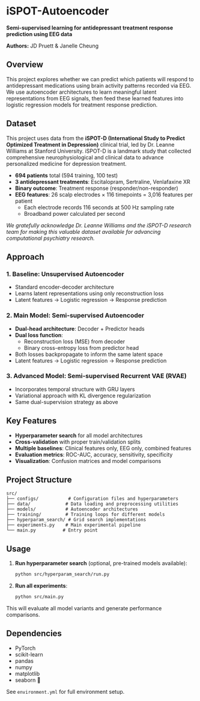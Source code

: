 # iSPOT-Autoencoder

**Semi-supervised learning for antidepressant treatment response prediction using EEG data**

**Authors:** JD Pruett & Janelle Cheung

## Overview

This project explores whether we can predict which patients will respond to antidepressant medications using brain activity patterns recorded via EEG. We use autoencoder architectures to learn meaningful latent representations from EEG signals, then feed these learned features into logistic regression models for treatment response prediction.

## Dataset

This project uses data from the **iSPOT-D (International Study to Predict Optimized Treatment in Depression)** clinical trial, led by Dr. Leanne Williams at Stanford University. iSPOT-D is a landmark study that collected comprehensive neurophysiological and clinical data to advance personalized medicine for depression treatment.

- **694 patients** total (594 training, 100 test)
- **3 antidepressant treatments**: Escitalopram, Sertraline, Venlafaxine XR 
- **Binary outcome**: Treatment response (responder/non-responder) 
- **EEG features**: 26 scalp electrodes × 116 timepoints = 3,016 features per patient
  - Each electrode records 116 seconds at 500 Hz sampling rate
  - Broadband power calculated per second

*We gratefully acknowledge Dr. Leanne Williams and the iSPOT-D research team for making this valuable dataset available for advancing computational psychiatry research.* 

## Approach

### 1. Baseline: Unsupervised Autoencoder
- Standard encoder-decoder architecture
- Learns latent representations using only reconstruction loss
- Latent features → Logistic regression → Response prediction

### 2. Main Model: Semi-supervised Autoencoder
- **Dual-head architecture**: Decoder + Predictor heads
- **Dual loss function**: 
  - Reconstruction loss (MSE) from decoder
  - Binary cross-entropy loss from predictor head
- Both losses backpropagate to inform the same latent space
- Latent features → Logistic regression → Response prediction

### 3. Advanced Model: Semi-supervised Recurrent VAE (RVAE)
- Incorporates temporal structure with GRU layers
- Variational approach with KL divergence regularization
- Same dual-supervision strategy as above

## Key Features

- **Hyperparameter search** for all model architectures
- **Cross-validation** with proper train/validation splits
- **Multiple baselines**: Clinical features only, EEG only, combined features
- **Evaluation metrics**: ROC-AUC, accuracy, sensitivity, specificity
- **Visualization**: Confusion matrices and model comparisons

## Project Structure

```
src/
├── configs/           # Configuration files and hyperparameters
├── data/             # Data loading and preprocessing utilities  
├── models/           # Autoencoder architectures
├── training/         # Training loops for different models
├── hyperparam_search/ # Grid search implementations
├── experiments.py    # Main experimental pipeline
└── main.py          # Entry point
```

## Usage 

1. **Run hyperparameter search** (optional, pre-trained models available):
   ```bash
   python src/hyperparam_search/run.py
   ```

2. **Run all experiments**:
   ```bash
   python src/main.py
   ```

This will evaluate all model variants and generate performance comparisons.

## Dependencies

- PyTorch
- scikit-learn
- pandas
- numpy
- matplotlib
- seaborn 🌊

See `environment.yml` for full environment setup.
